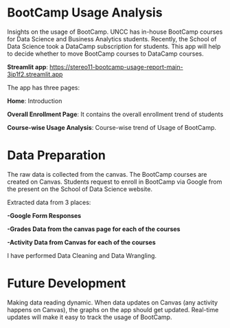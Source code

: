 # BootCamp Usage Analysis
Insights on the usage of BootCamp. UNCC has in-house BootCamp courses for Data Science and Business Analytics students. Recently, the School of Data Science took a DataCamp subscription for students. This app will help to decide whether to move BootCamp courses to DataCamp courses.

**Streamlit app**: https://stereo11-bootcamp-usage-report-main-3ip1f2.streamlit.app

The app has three pages:

**Home**: Introduction

**Overall Enrollment Page**: It contains the overall enrollment trend of students

**Course-wise Usage Analysis**: Course-wise trend of Usage of BootCamp.


# Data Preparation
The raw data is collected from the canvas. The BootCamp courses are created on Canvas. Students request to enroll in BootCamp via Google from the present on the School of Data Science website.

Extracted data from 3 places:


**-Google Form Responses**

**-Grades Data from the canvas page for each of the courses**

**-Activity Data from Canvas for each of the courses**


I have performed Data Cleaning and Data Wrangling.

# Future Development
Making data reading dynamic. When data updates on Canvas (any activity happens on Canvas), the graphs on the app should get updated. Real-time updates will make it easy to track the usage of BootCamp.

